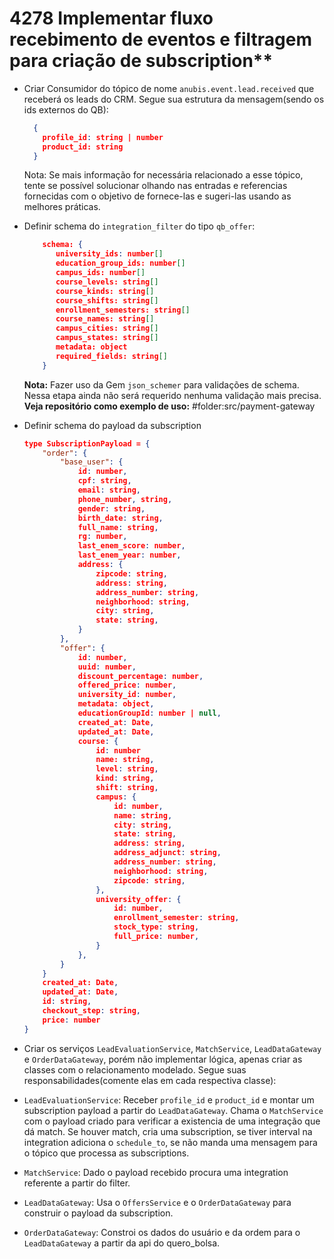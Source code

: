 # 4278 Implementar fluxo recebimento de eventos e filtragem para criação de subscription**
  
- Criar Consumidor do tópico de nome `anubis.event.lead.received` que receberá os leads do CRM. Segue sua estrutura da mensagem(sendo os ids externos do QB):
  ```json
    {
      profile_id: string | number
      product_id: string
    }
  ```
  Nota: Se mais informação for necessária relacionado a esse tópico, tente se possível solucionar olhando nas entradas e referencias fornecidas com o objetivo de fornece-las e sugeri-las usando as melhores práticas.
  
- Definir schema do `integration_filter` do tipo `qb_offer`:
  ```json
      schema: {
         university_ids: number[]
         education_group_ids: number[]
         campus_ids: number[]
         course_levels: string[]
         course_kinds: string[]
         course_shifts: string[]
         enrollment_semesters: string[]
         course_names: string[]
         campus_cities: string[]
         campus_states: string[]
         metadata: object
         required_fields: string[]
      }
  ```
  **Nota:** Fazer uso da Gem `json_schemer` para validações de schema. Nessa etapa ainda não será requerido nenhuma validação mais precisa.
  **Veja repositório como exemplo de uso:** #folder:src/payment-gateway

- Definir schema do payload da subscription
  ```json
  type SubscriptionPayload = {
      "order": {
          "base_user": {
              id: number,
              cpf: string,
              email: string,
              phone_number, string,
              gender: string,
              birth_date: string,
              full_name: string,
              rg: number,
              last_enem_score: number,
              last_enem_year: number,
              address: {
                  zipcode: string,
                  address: string,
                  address_number: string,
                  neighborhood: string,
                  city: string,
                  state: string,
              }
          },
          "offer": {
              id: number,
              uuid: number,
              discount_percentage: number,
              offered_price: number,
              university_id: number,
              metadata: object,
              educationGroupId: number | null,
              created_at: Date,
              updated_at: Date,
              course: {
                  id: number
                  name: string,
                  level: string,
                  kind: string,
                  shift: string,
                  campus: {
                      id: number,
                      name: string,
                      city: string,
                      state: string,
                      address: string,
                      address_adjunct: string,
                      address_number: string,
                      neighborhood: string,
                      zipcode: string,
                  },
                  university_offer: {
                      id: number,
                      enrollment_semester: string,
                      stock_type: string,
                      full_price: number,
                  }
              },
          }
      }
      created_at: Date,
      updated_at: Date,
      id: string,
      checkout_step: string,
      price: number
  }
  ```

- Criar os serviços `LeadEvaluationService`, `MatchService`, `LeadDataGateway` e `OrderDataGateway`, porém  não implementar lógica, apenas criar as classes com o relacionamento modelado. 
Segue suas responsabilidades(comente elas em cada respectiva classe):
- `LeadEvaluationService`: Receber `profile_id` e `product_id` e montar um subscription payload a partir do `LeadDataGateway`. Chama o `MatchService` com o payload criado para verificar a existencia de uma integração que dá match. Se houver match, cria uma subscription, se tiver interval na integration adiciona o `schedule_to`, se não manda uma mensagem para o tópico que processa as subscriptions.
- `MatchService`: Dado o payload recebido procura uma integration referente a partir do filter.
- `LeadDataGateway`: Usa o `OffersService` e o `OrderDataGateway` para construir o payload da subscription.
- `OrderDataGateway`: Constroi os dados do usuário e da ordem para o `LeadDataGateway` a partir da api do quero_bolsa.
